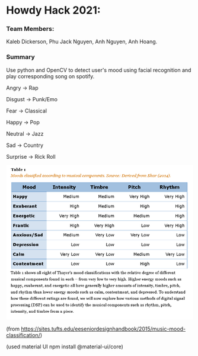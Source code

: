 # Howdy Hack 2021:

### Team Members:

Kaleb Dickerson, Phu Jack Nguyen, Anh Nguyen, Anh Hoang.

### Summary

Use python and OpenCV to detect user's mood using facial recognition and play corresponding song on spotify.

Angry -> Rap

Disgust -> Punk/Emo

Fear -> Classical

Happy -> Pop

Neutral -> Jazz

Sad -> Country

Surprise -> Rick Roll

![alt text](Images/SpotifyEmotions.png)

(from https://sites.tufts.edu/eeseniordesignhandbook/2015/music-mood-classification/)

(used material UI npm install @material-ui/core)
